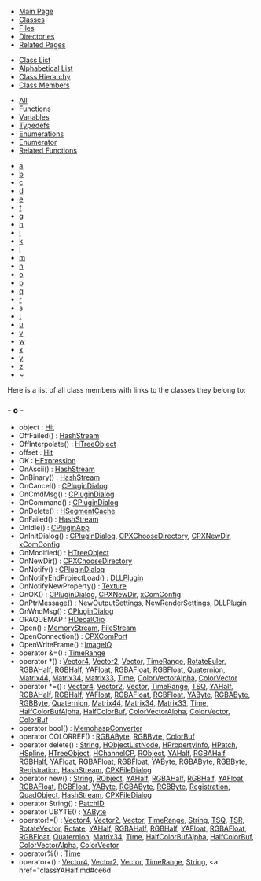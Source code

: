 <div class="tabs">

- [Main Page](index.md)
- <span id="current">[Classes](annotated.md)</span>
- [Files](files.md)
- [Directories](dirs.md)
- [Related Pages](pages.md)

</div>

<div class="tabs">

- [Class List](annotated.md)
- [Alphabetical List](classes.md)
- [Class Hierarchy](hierarchy.md)
- <span id="current">[Class Members](functions.md)</span>

</div>

<div class="tabs">

- <span id="current">[All](functions.md)</span>
- [Functions](functions_func.md)
- [Variables](functions_vars.md)
- [Typedefs](functions_type.md)
- [Enumerations](functions_enum.md)
- [Enumerator](functions_eval.md)
- [Related Functions](functions_rela.md)

</div>

<div class="tabs">

- [a](functions.md#index_a)
- [b](functions_0x62.md#index_b)
- [c](functions_0x63.md#index_c)
- [d](functions_0x64.md#index_d)
- [e](functions_0x65.md#index_e)
- [f](functions_0x66.md#index_f)
- [g](functions_0x67.md#index_g)
- [h](functions_0x68.md#index_h)
- [i](functions_0x69.md#index_i)
- [k](functions_0x6b.md#index_k)
- [l](functions_0x6c.md#index_l)
- [m](functions_0x6d.md#index_m)
- [n](functions_0x6e.md#index_n)
- <span id="current">[o](functions_0x6f.md#index_o)</span>
- [p](functions_0x70.md#index_p)
- [q](functions_0x71.md#index_q)
- [r](functions_0x72.md#index_r)
- [s](functions_0x73.md#index_s)
- [t](functions_0x74.md#index_t)
- [u](functions_0x75.md#index_u)
- [v](functions_0x76.md#index_v)
- [w](functions_0x77.md#index_w)
- [x](functions_0x78.md#index_x)
- [y](functions_0x79.md#index_y)
- [z](functions_0x7a.md#index_z)
- [~](functions_0x7e.md#index_~)

</div>

Here is a list of all class members with links to the classes they belong to:

### <span id="index_o" class="anchor">- o -</span>

- object : <a href="classHit.md#a8cfde6331bd59eb2ac96f8911c4b666" class="el">Hit</a>
- OffFailed() : <a href="classHashStream.md#18968f1e5832925d8a11de1be88357f6" class="el">HashStream</a>
- OffInterpolate() : <a href="classHTreeObject.md#ef935bce206a25f79efff9a115d56b17" class="el">HTreeObject</a>
- offset : <a href="classHit.md#7a86c157ee9713c34fbd7a1ee40f0c5a" class="el">Hit</a>
- OK : <a href="classHExpression.md#dca29a1140aadadfd92b34a02fa516efe0aa021e21dddbd6d8cecec71e9cf564" class="el">HExpression</a>
- OnAscii() : <a href="classHashStream.md#06aec4adb36fea5da51cfaf90d9989b2" class="el">HashStream</a>
- OnBinary() : <a href="classHashStream.md#aa9e3a1038c202d0b0a43be670500cb5" class="el">HashStream</a>
- OnCancel() : <a href="classCPluginDialog.md#eb126ff5f8b2e377c7ba250421f67111" class="el">CPluginDialog</a>
- OnCmdMsg() : <a href="classCPluginDialog.md#7208b9b292eb0839980737a14487c9ec" class="el">CPluginDialog</a>
- OnCommand() : <a href="classCPluginDialog.md#e867ecaaceb885443d0d4e37f2ad0428" class="el">CPluginDialog</a>
- OnDelete() : <a href="classHSegmentCache.md#c314047344d073e2c79b1a793cc06ed9" class="el">HSegmentCache</a>
- OnFailed() : <a href="classHashStream.md#0f146f8dbcb71bd798ef677ceecf1227" class="el">HashStream</a>
- OnIdle() : <a href="classCPluginApp.md#cff195cdef826b9d1a419fb236fcc153" class="el">CPluginApp</a>
- OnInitDialog() : <a href="classCPluginDialog.md#ee9956c8765bd5e2b105470cd549d41c" class="el">CPluginDialog</a>, <a href="classCPXChooseDirectory.md#ee9956c8765bd5e2b105470cd549d41c" class="el">CPXChooseDirectory</a>, <a href="classCPXNewDir.md#ee9956c8765bd5e2b105470cd549d41c" class="el">CPXNewDir</a>, <a href="classxComConfig.md#ee9956c8765bd5e2b105470cd549d41c" class="el">xComConfig</a>
- OnModified() : <a href="classHTreeObject.md#1923648b89c926d018852bbb33a1af38" class="el">HTreeObject</a>
- OnNewDir() : <a href="classCPXChooseDirectory.md#474ff1146230282a9a9bc49f43713235" class="el">CPXChooseDirectory</a>
- OnNotify() : <a href="classCPluginDialog.md#74df1564fd4e26b4898106558003c4e5" class="el">CPluginDialog</a>
- OnNotifyEndProjectLoad() : <a href="classDLLPlugin.md#57d3749c1756078f9ed1b4f3942141f7" class="el">DLLPlugin</a>
- OnNotifyNewProperty() : <a href="classTexture.md#0d1cbd915a53fe344d1e8e6995431dab" class="el">Texture</a>
- OnOK() : <a href="classCPluginDialog.md#2c14f73f01b234111f154472ddd20080" class="el">CPluginDialog</a>, <a href="classCPXNewDir.md#2c14f73f01b234111f154472ddd20080" class="el">CPXNewDir</a>, <a href="classxComConfig.md#2c14f73f01b234111f154472ddd20080" class="el">xComConfig</a>
- OnPtrMessage() : <a href="classNewOutputSettings.md#851e4b025a49d8d723a289cc58a7c623" class="el">NewOutputSettings</a>, <a href="classNewRenderSettings.md#851e4b025a49d8d723a289cc58a7c623" class="el">NewRenderSettings</a>, <a href="classDLLPlugin.md#a4ccb53d5129585318973cb0c14b7a4f" class="el">DLLPlugin</a>
- OnWndMsg() : <a href="classCPluginDialog.md#ec86652c178c8666f5c0ae0be62ad9f0" class="el">CPluginDialog</a>
- OPAQUEMAP : <a href="classHDecalClip.md#dca29a1140aadadfd92b34a02fa516ef118ffb3b79a57f771bdc349629637cd0" class="el">HDecalClip</a>
- Open() : <a href="classMemoryStream.md#91efc67a605bc7a17a3f84dc9b715ffd" class="el">MemoryStream</a>, <a href="classFileStream.md#1e6c6a7d86ca7ecb5484df545e4c667e" class="el">FileStream</a>
- OpenConnection() : <a href="classCPXComPort.md#14393b1e44e374a685b68cd4f9701d98" class="el">CPXComPort</a>
- OpenWriteFrame() : <a href="classImageIO.md#564e67564668f9f9eef3ec34dd73120d" class="el">ImageIO</a>
- operator &=() : <a href="classTimeRange.md#0d78b079e3961ec7620232d45525d2db" class="el">TimeRange</a>
- operator \*() : <a href="classVector4.md#971ce56df8467e912929fd84e2e4cc9c" class="el">Vector4</a>, <a href="classVector2.md#e47dcbbe36e4674890309a0d025045a0" class="el">Vector2</a>, <a href="classVector.md#582a5c0025426b044ffdf5b237c0ff1d" class="el">Vector</a>, <a href="classTimeRange.md#1f1fc2325bbbdf3ac389ceb5ca43f1b6" class="el">TimeRange</a>, <a href="classRotateEuler.md#96584d9de4ff7736522ad6c978f789c5" class="el">RotateEuler</a>, <a href="classRGBAHalf.md#ab251d56c3e469072bbcfe45d6ad0ac7" class="el">RGBAHalf</a>, <a href="classRGBHalf.md#ab251d56c3e469072bbcfe45d6ad0ac7" class="el">RGBHalf</a>, <a href="classYAFloat.md#d6a25917fd913ac09f7ce503e3f526c4" class="el">YAFloat</a>, <a href="classRGBAFloat.md#19445ac57d86b54945c863741443da39" class="el">RGBAFloat</a>, <a href="classRGBFloat.md#e0717721abb3ae4a6b5f1de8bea977a8" class="el">RGBFloat</a>, <a href="classQuaternion.md#2e6b75e015e5a1546ba0d9a4883d7f59" class="el">Quaternion</a>, <a href="classMatrix44.md#822f49f7fb9326d8bacb64e75e9af185" class="el">Matrix44</a>, <a href="classMatrix34.md#840773f9e5364b95d0a623450fa3027e" class="el">Matrix34</a>, <a href="classMatrix33.md#f15cd4952b22c771c6a75fd123912b71" class="el">Matrix33</a>, <a href="classTime.md#802886907cd1af67d382b4bb56e61c5b" class="el">Time</a>, <a href="classColorVectorAlpha.md#e5418af3b508581c13d55e51f8a82583" class="el">ColorVectorAlpha</a>, <a href="classColorVector.md#56839650870d6083b15805cfc3ec774e" class="el">ColorVector</a>
- operator \*=() : <a href="classVector4.md#6a8edc774a17f9660cdd36917a5b0fce" class="el">Vector4</a>, <a href="classVector2.md#299cf8813cba25caa1a8533ce7709734" class="el">Vector2</a>, <a href="classVector.md#ba8ae2852f7d9942ee9eb86906a9edd4" class="el">Vector</a>, <a href="classTimeRange.md#f0a6578888719766e4dab83e2b7f36f8" class="el">TimeRange</a>, <a href="classTSQ.md#69beae508cd8025dbd0d419ee219aa98" class="el">TSQ</a>, <a href="classYAHalf.md#36ff113e25ff93350facfeac60cdf34b" class="el">YAHalf</a>, <a href="classRGBAHalf.md#36ff113e25ff93350facfeac60cdf34b" class="el">RGBAHalf</a>, <a href="classRGBHalf.md#36ff113e25ff93350facfeac60cdf34b" class="el">RGBHalf</a>, <a href="classYAFloat.md#6a8edc774a17f9660cdd36917a5b0fce" class="el">YAFloat</a>, <a href="classRGBAFloat.md#6a8edc774a17f9660cdd36917a5b0fce" class="el">RGBAFloat</a>, <a href="classRGBFloat.md#6a8edc774a17f9660cdd36917a5b0fce" class="el">RGBFloat</a>, <a href="classYAByte.md#299cf8813cba25caa1a8533ce7709734" class="el">YAByte</a>, <a href="classRGBAByte.md#299cf8813cba25caa1a8533ce7709734" class="el">RGBAByte</a>, <a href="classRGBByte.md#299cf8813cba25caa1a8533ce7709734" class="el">RGBByte</a>, <a href="classQuaternion.md#69beae508cd8025dbd0d419ee219aa98" class="el">Quaternion</a>, <a href="classMatrix44.md#e09e466b8db0deec1139be2f7a94820c" class="el">Matrix44</a>, <a href="classMatrix34.md#b57a2c04a471b23866f63acf6c99727a" class="el">Matrix34</a>, <a href="classMatrix33.md#dea9a2d7300dfb1c2f03dcfeb4add49d" class="el">Matrix33</a>, <a href="classTime.md#25b39f0bb14c9878d42f8043573b6be3" class="el">Time</a>, <a href="classHalfColorBufAlpha.md#36ff113e25ff93350facfeac60cdf34b" class="el">HalfColorBufAlpha</a>, <a href="classHalfColorBuf.md#36ff113e25ff93350facfeac60cdf34b" class="el">HalfColorBuf</a>, <a href="classColorVectorAlpha.md#6a8edc774a17f9660cdd36917a5b0fce" class="el">ColorVectorAlpha</a>, <a href="classColorVector.md#6a8edc774a17f9660cdd36917a5b0fce" class="el">ColorVector</a>, <a href="classColorBuf.md#299cf8813cba25caa1a8533ce7709734" class="el">ColorBuf</a>
- operator bool() : <a href="classMemohaspConverter.md#159aab9a056e5a5a2531a328d834241f" class="el">MemohaspConverter</a>
- operator COLORREF() : <a href="classRGBAByte.md#937d3668c777a0e6e44b58c7567e1bb7" class="el">RGBAByte</a>, <a href="classRGBByte.md#937d3668c777a0e6e44b58c7567e1bb7" class="el">RGBByte</a>, <a href="classColorBuf.md#937d3668c777a0e6e44b58c7567e1bb7" class="el">ColorBuf</a>
- operator delete() : <a href="classString.md#b2a90b0840ba0f087728d89d27353935" class="el">String</a>, <a href="classHObjectListNode.md#b2a90b0840ba0f087728d89d27353935" class="el">HObjectListNode</a>, <a href="classHPropertyInfo.md#b2a90b0840ba0f087728d89d27353935" class="el">HPropertyInfo</a>, <a href="classHPatch.md#b2a90b0840ba0f087728d89d27353935" class="el">HPatch</a>, <a href="classHSpline.md#b2a90b0840ba0f087728d89d27353935" class="el">HSpline</a>, <a href="classHTreeObject.md#b2a90b0840ba0f087728d89d27353935" class="el">HTreeObject</a>, <a href="classHChannelCP.md#b2a90b0840ba0f087728d89d27353935" class="el">HChannelCP</a>, <a href="classRObject.md#b2a90b0840ba0f087728d89d27353935" class="el">RObject</a>, <a href="classYAHalf.md#b2a90b0840ba0f087728d89d27353935" class="el">YAHalf</a>, <a href="classRGBAHalf.md#b2a90b0840ba0f087728d89d27353935" class="el">RGBAHalf</a>, <a href="classRGBHalf.md#b2a90b0840ba0f087728d89d27353935" class="el">RGBHalf</a>, <a href="classYAFloat.md#b2a90b0840ba0f087728d89d27353935" class="el">YAFloat</a>, <a href="classRGBAFloat.md#b2a90b0840ba0f087728d89d27353935" class="el">RGBAFloat</a>, <a href="classRGBFloat.md#b2a90b0840ba0f087728d89d27353935" class="el">RGBFloat</a>, <a href="classYAByte.md#b2a90b0840ba0f087728d89d27353935" class="el">YAByte</a>, <a href="classRGBAByte.md#b2a90b0840ba0f087728d89d27353935" class="el">RGBAByte</a>, <a href="classRGBByte.md#b2a90b0840ba0f087728d89d27353935" class="el">RGBByte</a>, <a href="classRegistration.md#b2a90b0840ba0f087728d89d27353935" class="el">Registration</a>, <a href="classHashStream.md#b2a90b0840ba0f087728d89d27353935" class="el">HashStream</a>, <a href="classCPXFileDialog.md#b2a90b0840ba0f087728d89d27353935" class="el">CPXFileDialog</a>
- operator new() : <a href="classString.md#650118fc0cd96c1cd00cb1243c5e3358" class="el">String</a>, <a href="classRObject.md#650118fc0cd96c1cd00cb1243c5e3358" class="el">RObject</a>, <a href="classYAHalf.md#650118fc0cd96c1cd00cb1243c5e3358" class="el">YAHalf</a>, <a href="classRGBAHalf.md#650118fc0cd96c1cd00cb1243c5e3358" class="el">RGBAHalf</a>, <a href="classRGBHalf.md#650118fc0cd96c1cd00cb1243c5e3358" class="el">RGBHalf</a>, <a href="classYAFloat.md#650118fc0cd96c1cd00cb1243c5e3358" class="el">YAFloat</a>, <a href="classRGBAFloat.md#650118fc0cd96c1cd00cb1243c5e3358" class="el">RGBAFloat</a>, <a href="classRGBFloat.md#650118fc0cd96c1cd00cb1243c5e3358" class="el">RGBFloat</a>, <a href="classYAByte.md#650118fc0cd96c1cd00cb1243c5e3358" class="el">YAByte</a>, <a href="classRGBAByte.md#650118fc0cd96c1cd00cb1243c5e3358" class="el">RGBAByte</a>, <a href="classRGBByte.md#650118fc0cd96c1cd00cb1243c5e3358" class="el">RGBByte</a>, <a href="classRegistration.md#650118fc0cd96c1cd00cb1243c5e3358" class="el">Registration</a>, <a href="classQuadObject.md#bc715659c306f0a65069ac15e7f2d659" class="el">QuadObject</a>, <a href="classHashStream.md#650118fc0cd96c1cd00cb1243c5e3358" class="el">HashStream</a>, <a href="classCPXFileDialog.md#650118fc0cd96c1cd00cb1243c5e3358" class="el">CPXFileDialog</a>
- operator String() : <a href="classPatchID.md#813281b8de988448c4a679184045ea4b" class="el">PatchID</a>
- operator UBYTE() : <a href="classYAByte.md#cc2552da85a23421b34160edaffe6530" class="el">YAByte</a>
- operator!=() : <a href="classVector4.md#2822e09a44f121b37add8265b84824b7" class="el">Vector4</a>, <a href="classVector2.md#900cfe4f5819554b05db34b990904189" class="el">Vector2</a>, <a href="classVector.md#24daf5cbf4408f6d2ed7e137cfb6e51e" class="el">Vector</a>, <a href="classTimeRange.md#ed6147ff836fe68438185995068a8fd2" class="el">TimeRange</a>, <a href="classString.md#fdbb0577581c0574ce23a08de1c58f53" class="el">String</a>, <a href="classTSQ.md#6c9cacf56014f62c5b9c55a89094271f" class="el">TSQ</a>, <a href="classTSR.md#e45dbf6bb333be620e633d2f32f6a8fe" class="el">TSR</a>, <a href="classRotateVector.md#aeb8a3493816fe715d7415f20aa0c33c" class="el">RotateVector</a>, <a href="classRotate.md#39a84193d0f53ff5fa8a9f8f302b5761" class="el">Rotate</a>, <a href="classYAHalf.md#e9bfd91cd9184db7a86b6a5f14ffc8bd" class="el">YAHalf</a>, <a href="classRGBAHalf.md#b61f8b47222ce5a604530a0205c9d7bc" class="el">RGBAHalf</a>, <a href="classRGBHalf.md#ac93b6385e1a314c30b4fd0feaa819c3" class="el">RGBHalf</a>, <a href="classYAFloat.md#2c398a915d839763a8c09ec75c62dd38" class="el">YAFloat</a>, <a href="classRGBAFloat.md#c37f8690c99d80225e8dfcd757d9b0d0" class="el">RGBAFloat</a>, <a href="classRGBFloat.md#216c78b7e246b2b06d140231cf5300a1" class="el">RGBFloat</a>, <a href="classQuaternion.md#7ba0e7793ec8ecacfb86869ddf620fc3" class="el">Quaternion</a>, <a href="classMatrix34.md#aba8e7213c48155d705b223ba7220525" class="el">Matrix34</a>, <a href="classTime.md#513052758de27d4dfa3085bde45d4ade" class="el">Time</a>, <a href="classHalfColorBufAlpha.md#de8ffeb13da5cb735368e029ceb81ef9" class="el">HalfColorBufAlpha</a>, <a href="classHalfColorBuf.md#8b9457808981193360f4c3df2e50f4af" class="el">HalfColorBuf</a>, <a href="classColorVectorAlpha.md#6dbafdfc9a735181769da8e9ca033f57" class="el">ColorVectorAlpha</a>, <a href="classColorVector.md#e9f30fe63cc5235d6552339c8971d731" class="el">ColorVector</a>
- operator%() : <a href="classTime.md#7e502b99bdb260181abcb39ad7ed64ba" class="el">Time</a>
- operator+() : <a href="classVector4.md#bf9756cf1aafcf2e357f4c96546f9b66" class="el">Vector4</a>, <a href="classVector2.md#ee342e57f75fd459b9884b0885b06990" class="el">Vector2</a>, <a href="classVector.md#8f3af9b5c798014835f9b069a6751cbc" class="el">Vector</a>, <a href="classTimeRange.md#6d4c1b6d6ec20d1c55f6fd81634599a7" class="el">TimeRange</a>, <a href="classString.md#caadacfac305cf8fa4a525c4c5bf6374" class="el">String</a>, <a href="classYAHalf.md#ce6d